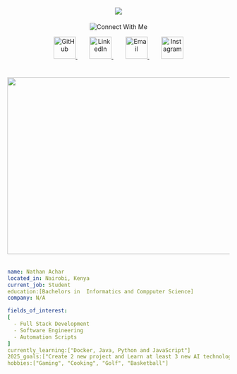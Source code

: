 <h1 align='center'>
    <img src="https://capsule-render.vercel.app/api?type=waving&color=auto&height=250&section=header&text=Hello%There&fontSize=80&animation=fadeIn&fontAlignY=38&desc=Welcome%20To%20My%20Profile!&descAlignY=51&descAlign=62"/>
</h1>

<p align="center">
  <img src="https://readme-typing-svg.herokuapp.com?font=Orbitron&size=35&duration=3000&pause=500&color=915EFF&center=true&vCenter=true&width=435&lines=Connect+With+Me!+💫" alt="Connect With Me">
</p>

<p align="center" style="margin-top: 10px;">
  <a href="https://github.com/Ndubito" target="_blank" rel="noopener">
    <img src="https://cdn-icons-png.flaticon.com/512/25/25231.png" height="50" alt="GitHub" />
  </a>
  &nbsp;&nbsp;&nbsp;&nbsp;&nbsp;&nbsp;
  <a href="https://www.linkedin.com/in/nathan-achar-476175239" target="_blank" rel="noopener">
    <img src="https://cdn-icons-png.flaticon.com/512/174/174857.png" height="50" alt="LinkedIn" />
  </a>
  &nbsp;&nbsp;&nbsp;&nbsp;&nbsp;&nbsp;
  <a href="mailto:acharnathan1@gmail.com">
    <img src="https://cdn-icons-png.flaticon.com/512/732/732200.png" height="50" alt="Email" />
  </a>
  &nbsp;&nbsp;&nbsp;&nbsp;&nbsp;&nbsp;
  <a href="https://www.instagram.com/tnwlxr" target="_blank" rel="noopener">
    <img src="https://github.com/user-attachments/assets/cf17dbef-a045-40e6-9abf-ebdfdd6d808b" height="50" alt="Instagram" />
  </a>
</p>

<h1 align="center">
<img height="400" width="700" src="https://media4.giphy.com/media/v1.Y2lkPTc5MGI3NjExb2hhM2JyMmN0dXRvcGQyYnhlNnEwdG95ejNvMGd5MHp5dGpxdmJoMCZlcD12MV9pbnRlcm5hbF9naWZfYnlfaWQmY3Q9Zw/yYSSBtDgbbRzq/giphy.gif"> 
</img>
</h1>

```yaml

name: Nathan Achar
located_in: Nairobi, Kenya
current_job: Student
education:[Bachelors in  Informatics and Compputer Science]
company: N/A

fields_of_interest:
[
  - Full Stack Development
  - Software Engineering
  - Automation Scripts
]
currently_learning:["Docker, Java, Python and JavaScript"]
2025_goals:["Create 2 new project and Learn at least 3 new AI technologies"]
hobbies:["Gaming", "Cooking", "Golf", "Basketball"]

```
